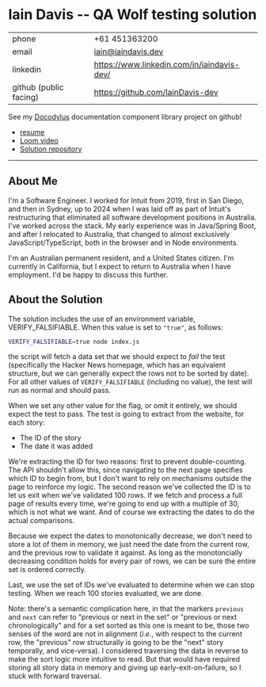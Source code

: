 # Iain Davis -- QA Wolf testing solution

|                        |                                            |
|------------------------|--------------------------------------------|
| phone                  | +61 451363200                              |
| email                  | iain@iaindavis.dev                         |
| linkedin               | https://www.linkedin.com/in/iaindavis-dev/ |
| github (public facing) | https://github.com/IainDavis-dev           |

See my [Docodylus](https://github.com/IainDavis-dev/docodylus) documentation component library project on github!


* [resume](./docs/2024_Davis_Iain_Res.pdf)
* [Loom video](https://www.loom.com/share/a65c02c09f52482ea617dcbc3d459bb9?sid=05a89d47-d6b3-460e-a2f6-913e48d02969)
* [Solution repository](https://github.com/iaindavis/qa-wolf-take-home)

---

## About Me
I'm a Software Engineer. I worked for Intuit from 2019, first in San Diego, and then in Sydney, up to 2024 when I was laid off as part of Intuit's restructuring that eliminated all software development positions in Australia. I've worked across the stack. My early experience was in Java/Spring Boot, and after I relocated to Australia, that changed to almost exclusively JavaScript/TypeScript, both in the browser and in Node environments.

I'm an Australian permanent resident, and a United States citizen. I'm currently in California, but I expect to return to Australia when I have employment. I'd be happy to discuss this further.

## About the Solution
The solution includes the use of an environment variable, VERIFY_FALSIFIABLE. When this value is set to `"true"`, as follows:
```sh
VERIFY_FALSIFIABLE=true node index.js
```
the script will fetch a data set that we should expect to _fail_ the test (specifically the Hacker News homepage, which has an equivalent structure, but we can generally expect the rows not to be sorted by date). For all other values of `VERIFY_FALSIFIABLE` (including no value), the test will run as normal and should pass.

When we set any other value for the flag, or omit it entirely, we should expect the test to pass. The test is going to extract from the website, for each story:
* The ID of the story
* The date it was added

We're extracting the ID for two reasons: first to prevent double-counting. The API shouldn't allow this, since navigating to the next page specifies which ID to begin from, but I don't want to rely on mechanisms outside the page to reinforce my logic. The second reason we've collected the ID is to let us exit when we've validated 100 rows. If we fetch and process a full page of results every time, we're going to end up with a multiple of 30, which is not what we want. And of course we extracting the dates to do the actual comparisons.

Because we expect the dates to monotonically decrease, we don't need to store a lot of them in memory, we just need the date from the current row, and the previous row to validate it against. As long as the monotoncially decreasing condition holds for every pair of rows, we can be sure the entire set is ordered correctly.

Last, we use the set of IDs we've evaluated to determine when we can stop testing. When we reach 100 stories evaluated, we are done.

Note: there's a semantic complication here, in that the markers `previous` and `next` can refer to "previous or next in the set" or "previous or next chronologically" and for a set sorted as this one is meant to be, those two senses of the word are not in alignment (_i.e._, with respect to the current row, the "previous" row structurally is going to be the "next" story temporally, and vice-versa). I considered traversing the data in reverse to make the sort logic more intuitive to read. But that would have required storing all story data in memory and giving up early-exit-on-failure, so I stuck with forward traversal.

<!--
# 🐺 QA Wolf Take Home Assignment

Welcome to the QA Wolf take home assignment for our [QA Engineer](https://www.task-wolf.com/apply-qae) role! We appreciate your interest and look forward to seeing what you come up with.

## Instructions

This assignment has two questions as outlined below. When you are done, upload your assignment to our [application page](https://www.task-wolf.com/apply-qae):


### Question 1

In this assignment, you will create a script on [Hacker News](https://news.ycombinator.com/) using JavaScript and Microsoft's [Playwright](https://playwright.dev/) framework. 

1. Install node modules by running `npm i`.

2. Edit the `index.js` file in this project to go to [Hacker News/newest](https://news.ycombinator.com/newest) and validate that EXACTLY the first 100 articles are sorted from newest to oldest. You can run your script with the `node index.js` command.

Note that you are welcome to update Playwright or install other packages as you see fit, however you must utilize Playwright in this assignment.

### Question 2

Why do you want to work at QA Wolf? Please record a short, ~2 min video using [Loom](https://www.loom.com/) that includes:

1. Your answer 

2. A walk-through demonstration of your code, showing a successful execution

The answer and walkthrough should be combined into *one* video, and must be recorded using Loom as the submission page only accepts Loom links.

## Frequently Asked Questions

### What is your hiring process? When will I hear about next steps?

This take home assignment is the first step in our hiring process, followed by a final round interview if it goes well. **We review every take home assignment submission and promise to get back to you either way within two weeks (usually sooner).** The only caveat is if we are out of the office, in which case we will get back to you when we return. If it has been more than two weeks and you have not heard from us, please do follow up.

The final round interview is a 2-hour technical work session that reflects what it is like to work here. We provide a $150 stipend for your time for the final round interview regardless of how it goes. After that, there may be a short chat with our director about your experience and the role.

Our hiring process is rolling where we review candidates until we have filled our openings. If there are no openings left, we will keep your contact information on file and reach out when we are hiring again.

### Having trouble uploading your assignment?
Be sure to delete your `node_modules` file, then zip your assignment folder prior to upload. 

### How do you decide who to hire?

We evaluate candidates based on three criteria:

- Technical ability (as demonstrated in the take home and final round)
- Customer service orientation (as this role is customer facing)
- Alignment with our mission and values (captured [here](https://qawolf.notion.site/Mission-and-Values-859c7d0411ba41349e1b318f4e7abc8f))

This means whether we hire you is based on how you do during our interview process, not on your previous experience (or lack thereof). Note that you will also need to pass a background check to work here as our customers require this.

### How can I help my application stand out?

We've found that our best hires have been the most enthusiastic throughout our process. If you are very excited about working here, please feel free to go above and beyond on this assignment.
-->